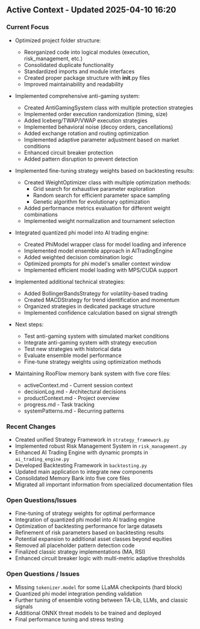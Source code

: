 ## Active Context - Updated 2025-04-10 16:20

### Current Focus
- Optimized project folder structure:
  - Reorganized code into logical modules (execution, risk_management, etc.)
  - Consolidated duplicate functionality
  - Standardized imports and module interfaces
  - Created proper package structure with __init__.py files
  - Improved maintainability and readability

- Implemented comprehensive anti-gaming system:
  - Created AntiGamingSystem class with multiple protection strategies
  - Implemented order execution randomization (timing, size)
  - Added Iceberg/TWAP/VWAP execution strategies
  - Implemented behavioral noise (decoy orders, cancellations)
  - Added exchange rotation and routing optimization
  - Implemented adaptive parameter adjustment based on market conditions
  - Enhanced circuit breaker protection
  - Added pattern disruption to prevent detection

- Implemented fine-tuning strategy weights based on backtesting results:
  - Created WeightOptimizer class with multiple optimization methods:
    - Grid search for exhaustive parameter exploration
    - Random search for efficient parameter space sampling
    - Genetic algorithm for evolutionary optimization
  - Added performance metrics evaluation for different weight combinations
  - Implemented weight normalization and tournament selection

- Integrated quantized phi model into AI trading engine:
  - Created PhiModel wrapper class for model loading and inference
  - Implemented model ensemble approach in AITradingEngine
  - Added weighted decision combination logic
  - Optimized prompts for phi model's smaller context window
  - Implemented efficient model loading with MPS/CUDA support

- Implemented additional technical strategies:
  - Added BollingerBandsStrategy for volatility-based trading
  - Created MACDStrategy for trend identification and momentum
  - Organized strategies in dedicated package structure
  - Implemented confidence calculation based on signal strength

- Next steps:
  - Test anti-gaming system with simulated market conditions
  - Integrate anti-gaming system with strategy execution
  - Test new strategies with historical data
  - Evaluate ensemble model performance
  - Fine-tune strategy weights using optimization methods

- Maintaining RooFlow memory bank system with five core files:
  - activeContext.md - Current session context
  - decisionLog.md - Architectural decisions
  - productContext.md - Project overview
  - progress.md - Task tracking
  - systemPatterns.md - Recurring patterns

### Recent Changes
- Created unified Strategy Framework in `strategy_framework.py`
- Implemented robust Risk Management System in `risk_management.py`
- Enhanced AI Trading Engine with dynamic prompts in `ai_trading_engine.py`
- Developed Backtesting Framework in `backtesting.py`
- Updated main application to integrate new components
- Consolidated Memory Bank into five core files
- Migrated all important information from specialized documentation files

### Open Questions/Issues
- Fine-tuning of strategy weights for optimal performance
- Integration of quantized phi model into AI trading engine
- Optimization of backtesting performance for large datasets
- Refinement of risk parameters based on backtesting results
- Potential expansion to additional asset classes beyond equities
- Removed all placeholder pattern detection code
- Finalized classic strategy implementations (MA, RSI)
- Enhanced circuit breaker logic with multi-metric adaptive thresholds

### Open Questions / Issues
- Missing `tokenizer.model` for some LLaMA checkpoints (hard block)
- Quantized phi model integration pending validation
- Further tuning of ensemble voting between TA-Lib, LLMs, and classic signals
- Additional ONNX threat models to be trained and deployed
- Final performance tuning and stress testing
